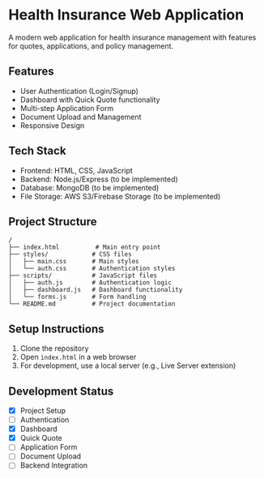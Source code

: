 # Health Insurance Web Application

A modern web application for health insurance management with features for quotes, applications, and policy management.

## Features

- User Authentication (Login/Signup)
- Dashboard with Quick Quote functionality
- Multi-step Application Form
- Document Upload and Management
- Responsive Design

## Tech Stack

- Frontend: HTML, CSS, JavaScript
- Backend: Node.js/Express (to be implemented)
- Database: MongoDB (to be implemented)
- File Storage: AWS S3/Firebase Storage (to be implemented)

## Project Structure

```
/
├── index.html          # Main entry point
├── styles/            # CSS files
│   ├── main.css       # Main styles
│   └── auth.css       # Authentication styles
├── scripts/           # JavaScript files
│   ├── auth.js        # Authentication logic
│   ├── dashboard.js   # Dashboard functionality
│   └── forms.js       # Form handling
└── README.md          # Project documentation
```

## Setup Instructions

1. Clone the repository
2. Open `index.html` in a web browser
3. For development, use a local server (e.g., Live Server extension)

## Development Status

- [x] Project Setup
- [ ] Authentication
- [x] Dashboard
- [x] Quick Quote
- [ ] Application Form
- [ ] Document Upload
- [ ] Backend Integration 
